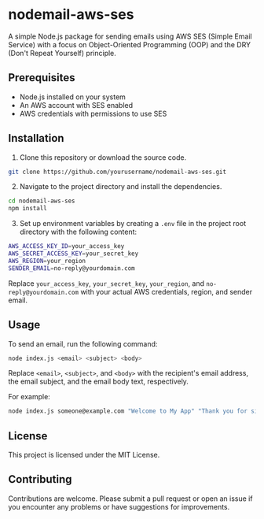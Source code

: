 # nodemail-aws-ses

A simple Node.js package for sending emails using AWS SES (Simple Email Service) with a focus on Object-Oriented Programming (OOP) and the DRY (Don't Repeat Yourself) principle.

## Prerequisites

- Node.js installed on your system
- An AWS account with SES enabled
- AWS credentials with permissions to use SES

## Installation

1. Clone this repository or download the source code.

```bash
git clone https://github.com/yourusername/nodemail-aws-ses.git
```

2. Navigate to the project directory and install the dependencies.

```bash
cd nodemail-aws-ses
npm install
```

3. Set up environment variables by creating a `.env` file in the project root directory with the following content:

```bash
AWS_ACCESS_KEY_ID=your_access_key
AWS_SECRET_ACCESS_KEY=your_secret_key
AWS_REGION=your_region
SENDER_EMAIL=no-reply@yourdomain.com
```

Replace `your_access_key`, `your_secret_key`, `your_region`, and `no-reply@yourdomain.com` with your actual AWS credentials, region, and sender email.

## Usage

To send an email, run the following command:

```bash
node index.js <email> <subject> <body>
```

Replace `<email>`, `<subject>`, and `<body>` with the recipient's email address, the email subject, and the email body text, respectively.

For example:

```bash
node index.js someone@example.com "Welcome to My App" "Thank you for signing up!"
```

## License

This project is licensed under the MIT License.

## Contributing

Contributions are welcome. Please submit a pull request or open an issue if you encounter any problems or have suggestions for improvements.
